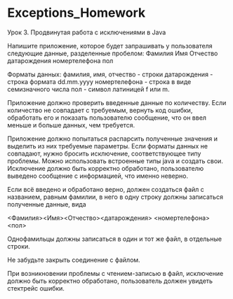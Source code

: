 # Exceptions_Homework
Урок 3. Продвинутая работа с исключениями в Java

Напишите приложение, которое будет запрашивать у пользователя следующие данные, разделенные пробелом:
Фамилия Имя Отчество датарождения номертелефона пол

Форматы данных:
фамилия, имя, отчество - строки
датарождения - строка формата dd.mm.yyyy
номертелефона - строка в виде семизначного числа
пол - символ латиницей f или m.

Приложение должно проверить введенные данные по количеству. Если количество не совпадает с требуемым, вернуть код ошибки, обработать его и показать пользователю сообщение, что он ввел меньше и больше данных, чем требуется.

Приложение должно попытаться распарсить полученные значения и выделить из них требуемые параметры. Если форматы данных не совпадают, нужно бросить исключение, соответствующее типу проблемы. Можно использовать встроенные типы java и создать свои. Исключение должно быть корректно обработано, пользователю выведено сообщение с информацией, что именно неверно.

Если всё введено и обработано верно, должен создаться файл с названием, равным фамилии, в него в одну строку должны записаться полученные данные, вида

<Фамилия><Имя><Отчество><датарождения> <номертелефона><пол>

Однофамильцы должны записаться в один и тот же файл, в отдельные строки.

Не забудьте закрыть соединение с файлом.

При возникновении проблемы с чтением-записью в файл, исключение должно быть корректно обработано, пользователь должен увидеть стектрейс ошибки.
